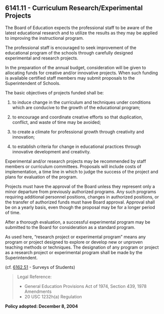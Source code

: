 ## 6141.11 - Curriculum Research/Experimental Projects

The Board of Education expects the professional staff to be aware of the latest educational research and to utilize the results as they may be applied to improving the instructional program.

The professional staff is encouraged to seek improvement of the educational program of the schools through carefully designed experimental and research projects.

In the preparation of the annual budget, consideration will be given to allocating funds for creative and/or innovative projects.  When such funding is available certified staff members may submit proposals to the Superintendent of Schools.

The basic objectives of projects funded shall be:

1. to induce change in the curriculum and techniques under conditions which are conducive to the growth of the educational program;

2. to encourage and coordinate creative efforts so that duplication, conflict, and waste of time may be avoided;

3. to create a climate for professional growth through creativity and innovation;

4. to establish criteria for change in educational practices through innovative development and creativity.


Experimental and/or research projects may be recommended by staff members or curriculum committees.  Proposals will include costs of implementation, a time line in which to judge the success of the project and plans for evaluation of the program.

Projects must have the approval of the Board unless they represent only a minor departure from previously authorized programs.  Any such programs requiring additional personnel positions, changes in authorized positions, or the transfer of authorized funds must have Board approval.  Approval shall be on a yearly basis, even though the proposal may be for a longer period of time.

After a thorough evaluation, a successful experimental program may be submitted to the Board for consideration as a standard program.

As used here, “research project or experimental program” means any program or project designed to explore or develop new or unproven teaching methods or techniques.  The designation of any program or project as a research project or experimental program shall be made by the Superintendent.

\(cf. [6162.51](/policies/6000/6162-51.md) - Surveys of Students\)

> Legal Reference:
> 
> * General Education Provisions Act of 1974, Section 439, 1978 Amendments
> * 20 USC 1232h\(a\) Regulation

**Policy adopted:  December 8, 2004**

